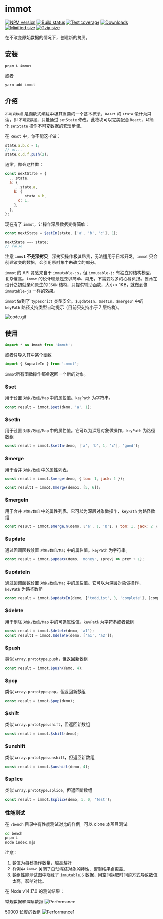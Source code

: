 # immot

[![NPM version][npm-image]][npm-url]
[![Build status][build-image]][build-url]
[![Test coverage][coveralls-image]][coveralls-url]
[![Downloads][downloads-image]][downloads-url]
[![Minified size][min-size-image]][bundlephobia-url]
[![Gzip size][gzip-size-image]][bundlephobia-url]

在不改变原始数据的情况下，创建新的拷贝。

## 安装

```bash
pnpm i immot
```

或者

```bash
yarn add immot
```

## 介绍

`不可变数据` 是函数式编程中极其重要的一个基本概念。`React` 的 `state` 设计为只读，即 `不可变数据`，只能通过 `setState` 修改。此模块可以完美配合 `React`，以简化 `setState` 操作不可变数据的繁琐步骤。

在 `React` 中，你不能这样做：

```js
state.a.b.c = 1;
// or...
state.c.d.f.push(2);
```

通常，你会这样做：

```js
const nextState = {
  ...state,
  a: {
    ...state.a,
    b: {
      ...state.a.b,
      c: 1,
    },
  },
};
```

现在有了 `immot`，让操作深层数据变得简单：

```js
const nextState = $setIn(state, ['a', 'b', 'c'], 1);

nextState === state;
// false
```

注意 **`immot` 不是深拷贝**，深拷贝操作极其昂贵，无法适用于日常开发。`immot` 只会创建改变的数据，会引用原对象中未改变的部分。

`immot` 的 API 灵感来自于 `immutable-js`，但 `immutable-js` 有独立的结构模型，复杂度高。`immot` 的设计理念是要求简单、易用，不需要过多的心智负担。因此在设计之初就亲和原生的 `JSON` 结构，只提供辅助函数，大小 < 1KB，就做到像 `immutable-js` 一样的效果。

`immot` 做到了 `typescript` 类型安全。`$updateIn`、`$setIn`、`$mergeIn` 中的 `keyPath` 路径支持类型自动提示（目前只支持小于 7 层结构）。

![code.gif](./bench/code.gif)

## 使用

```js
import * as immot from 'immot';
```

或者只导入其中某个函数

```js
import { $updateIn } from 'immot';
```

`immot`所有函数操作都会返回一个新的对象。

### $set

用于设置 `对象/数组/Map` 中的属性值。`keyPath` 为字符串。

```js
const result = immot.$set(demo, 'a', 1);
```

### $setIn

用于设置 `对象/数组/Map` 中的属性值。它可以为深层对象做操作，`keyPath` 为路径数组

```js
const result = immot.$setIn(demo, ['a', 'b', 1, 'c'], 'good');
```

### $merge

用于合并 `对象/数组` 中的属性列表。

```js
const result = immot.$merge(demo, { tom: 1, jack: 2 });

const result1 = immot.$merge(demo1, [5, 6]);
```

### $mergeIn

用于合并 `对象/数组` 中的属性列表。它可以为深层对象做操作，`keyPath` 为路径数组

```js
const result = immot.$mergeIn(demo, ['a', 1, 'b'], { tom: 1, jack: 2 });
```

### $update

通过回调函数设置 `对象/数组/Map` 中的属性值。`keyPath` 为字符串。

```js
const result = immot.$update(demo, 'money', (prev) => prev + 1);
```

### $updateIn

通过回调函数设置 `对象/数组/Map` 中的属性值。它可以为深层对象做操作，`keyPath` 为路径数组

```js
const result = immot.$updateIn(demo, ['todoList', 0, 'complete'], (complete) => !complete);
```

### $delete

用于删除 `对象/数组/Map` 中的可选属性值，`keyPath` 为字符串或者数组

```js
const result = immot.$delete(demo, 'a1');
const result1 = immot.$delete(demo, ['a1', 'a2']);
```

### $push

类似 `Array.prototype.push`，但返回新数组

```js
const result = immot.$push(demo, 4);
```

### $pop

类似 `Array.prototype.pop`，但返回新数组

```js
const result = immot.$pop(demo);
```

### $shift

类似 `Array.prototype.shift`，但返回新数组

```js
const result = immot.$shift(demo);
```

### $unshift

类似 `Array.prototype.unshift`，但返回新数组

```js
const result = immot.$unshift(demo, 4);
```

### $splice

类似 `Array.prototype.splice`，但返回新数组

```js
const result = immot.$splice(demo, 1, 0, 'test');
```

### 性能测试

在 `/bench` 目录中有性能测试对比的样例，可以 clone 本项目测试

```bash
cd bench
pnpm i
node index.mjs
```

注意：

1. 数值为每秒操作数量，越高越好
2. 样例中 `immer` 关闭了自动冻结对象的特性，否则结果会更差。
3. 数组性能测试图中隐藏了 `immutableJS` 数据，用空间换取时间的方式导致数值太高，影响对比。

在 Node v14.17.0 的测试结果：

常规数据和深层数据
![Performance](./bench/Performance.png)

50000 长度的数组
![Performance1](./bench/Performance1.png)

[npm-image]: https://img.shields.io/npm/v/immot.svg?style=flat-square
[npm-url]: https://npmjs.org/package/immot
[build-image]: https://github.com/MinJieLiu/immot/actions/workflows/node.js.yml/badge.svg
[build-url]: https://github.com/MinJieLiu/immot/actions
[coveralls-image]: https://img.shields.io/coveralls/MinJieLiu/immot.svg?style=flat-square
[coveralls-url]: https://coveralls.io/r/MinJieLiu/immot
[downloads-image]: http://img.shields.io/npm/dm/immot.svg?style=flat-square
[downloads-url]: https://npmjs.org/package/immot
[min-size-image]: https://badgen.net/bundlephobia/min/immot?label=minified
[gzip-size-image]: https://badgen.net/bundlephobia/minzip/immot?label=gzip
[bundlephobia-url]: https://bundlephobia.com/result?p=immot
